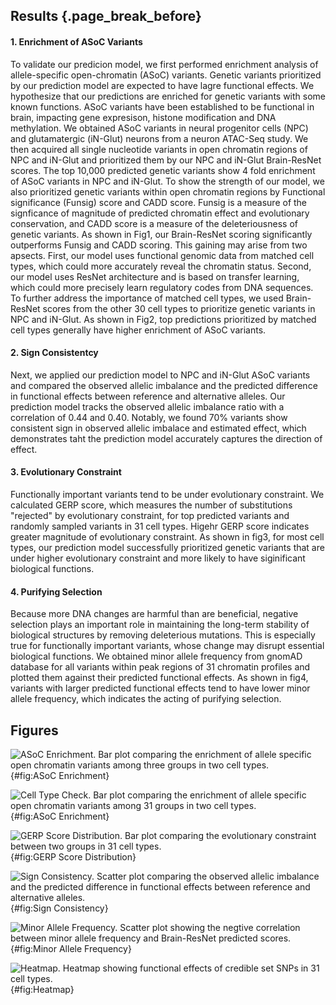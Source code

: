 ## Results {.page_break_before}

#### 1. Enrichment of ASoC Variants

To validate our predicion model, we first performed enrichment analysis of allele-specific open-chromatin (ASoC) variants. Genetic variants prioritized by our prediction model are expected to have lagre functional effects. We hypothesize that our predictions are enriched for genetic variants with some known functions. ASoC variants have been established to be functional in brain, impacting gene expresison, histone modification and DNA methylation. We obtained ASoC variants in neural progenitor cells (NPC) and glutamatergic (iN-Glut) neurons from a neuron ATAC-Seq study. We then acquired all single nucleotide variants in open chromatin regions of NPC and iN-Glut and prioritized them by our NPC and iN-Glut Brain-ResNet scores. The top 10,000 predicted genetic variants show 4 fold enrichment of ASoC variants in NPC and iN-Glut. To show the strength of our model, we also prioritized genetic variants within open chromatin regions by Functional significance (Funsig) score and CADD score. Funsig is a measure of the signficance of magnitude of predicted chromatin effect and evolutionary conservation, and CADD score is a measure of the deleteriousness of genetic variants. As shown in Fig1, our Brain-ResNet scoring significantly outperforms Funsig and CADD scoring. This gaining may arise from two apsects. First, our model uses functional genomic data from matched cell types, which could more accurately reveal the chromatin status. Second, our model uses ResNet architecture and is based on transfer learning, which could more precisely learn regulatory codes from DNA sequences. To further address the importance of matched cell types, we used Brain-ResNet scores from the other 30 cell types to prioritize genetic variants in NPC and iN-Glut. As shown in Fig2, top predictions prioritized by matched cell types generally have higher enrichment of ASoC variants.

#### 2. Sign Consistentcy

Next, we applied our prediction model to NPC and iN-Glut ASoC variants and compared the observed allelic imbalance and the predicted difference in functional effects between reference and alternative alleles. Our prediction model tracks the observed allelic imbalance ratio with a correlation of 0.44 and 0.40. Notably, we found 70% variants show consistent sign in observed allelic imbalace and estimated effect, which demonstrates taht the prediction model accurately captures the direction of effect. 

#### 3. Evolutionary Constraint

Functionally important variants tend to be under evolutionary constraint. We calculated GERP score, which measures the number of substitutions "rejected" by evolutionary constraint, for top predicted variants and randomly sampled variants in 31 cell types. Higehr GERP score indicates greater magnitude of evolutionary constraint. As shown in fig3, for most cell types, our prediction model successfully prioritized genetic variants that are under higher evolutionary constraint and more likely to have siginificant biological functions. 

#### 4. Purifying Selection

Because more DNA changes are harmful than are beneficial, negative selection plays an important role in maintaining the long-term stability of biological structures by removing deleterious mutations. This is especially true for functionally important variants, whose change may disrupt essential biological functions. We obtained minor allele frequency from gnomAD database for all variants within peak regions of 31 chromatin profiles and plotted them against their predicted functional effects. As shown in fig4, variants with larger predicted functional effects tend to have lower minor allele frequency, which indicates the acting of purifying selection. 



## Figures

![
**ASoC Enrichment.**
Bar plot comparing the enrichment of allele specific open chromatin variants among three groups in two cell types.
](https://github.com/sq-96/resources/raw/master/ASoC%20Enrichment.png "Square image"){#fig:ASoC Enrichment}

![
**Cell Type Check.**
Bar plot comparing the enrichment of allele specific open chromatin variants among 31 groups in two cell types.
](https://github.com/sq-96/resources/raw/master/cell%20type%20check.png "Square image"){#fig:ASoC Enrichment}

![
**GERP Score Distribution.**
Bar plot comparing the evolutionary constraint between two groups in 31 cell types.
](https://github.com/sq-96/resources/raw/master/GERP_Score.png "Square image"){#fig:GERP Score Distribution}

![
**Sign Consistency.**
Scatter plot comparing the observed allelic imbalance and the predicted difference in functional effects between reference and alternative alleles.
](https://github.com/sq-96/resources/raw/master/sign%20consistency.png "Square image"){#fig:Sign Consistency}

![
**Minor Allele Frequency.**
Scatter plot showing the negtive correlation between minor allele frequency and Brain-ResNet predicted scores.
](https://github.com/sq-96/resources/raw/master/AF%20vs%20Score.png "Square image"){#fig:Minor Allele Frequency}

![
**Heatmap.**
Heatmap showing functional effects of credible set SNPs in 31 cell types.
](https://github.com/sq-96/resources/raw/master/heatmap_col_norm.png "Square image"){#fig:Heatmap}

